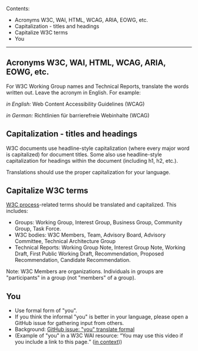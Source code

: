 Contents:
* Acronyms W3C, WAI, HTML, WCAG, ARIA, EOWG, etc.
* Capitalization - titles and headings
* Capitalize W3C terms
* You
<hr>

## Acronyms W3C, WAI, HTML, WCAG, ARIA, EOWG, etc.

For W3C Working Group names and Technical Reports, translate the words written out. Leave the acronym in English. For example:

 _in English:_ Web Content Accessibility Guidelines (WCAG)

_in German:_ Richtlinien für barrierefreie Webinhalte (WCAG)

## Capitalization - titles and headings

W3C documents use headline-style capitalization (where every major word is capitalized) for document titles. Some also use headline-style capitalization for headings within the document (including h1, h2, etc.).

Translations should use the proper capitalization for your language.

## Capitalize W3C terms

[W3C process](https://www.w3.org/Consortium/Process/)-related terms should be translated and capitalized.
This includes:
* Groups: Working Group, Interest Group, Business Group, Community Group, Task Force.
* W3C bodies: W3C Members, Team, Advisory Board, Advisory Committee, Technical Architecture Group
* Technical Reports: Working Group Note, Interest Group Note, Working Draft, First Public Working Draft, Recommendation, Proposed Recommendation, Candidate Recommendation.

Note: W3C Members are organizations. Individuals in groups are "participants" in a group (not "members" of a group).

## You
* Use formal form of "you".
* If you think the informal "you" is better in your language, please open a GitHub issue for gathering input from others.
* Background: [GitHub issue: "you" translate formal](https://github.com/w3c/wai-website/issues/123)
* (Example of "you" in a W3C WAI resource: <q>You may use this video if you include a link to this page.</q> ([in context](https://www.w3.org/WAI/videos/standards-and-benefits/#permission)))
